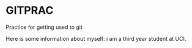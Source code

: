 GITPRAC
=======

Practice for getting used to git

Here is some information about myself: i am a third year student at UCI.
